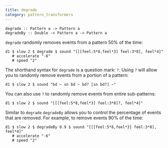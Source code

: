 ```yaml
---
title: degrade
category: pattern_transformers
---
```


~~~~ {haskell}
degrade :: Pattern a -> Pattern a
degradeBy :: Double -> Pattern a -> Pattern a
~~~~

`degrade` randomly removes events from a pattern 50% of the time:

~~~~ {haskell}
d1 $ slow 2 $ degrade $ sound "[[[feel:5*8,feel*3] feel:3*8], feel*4]"
   # accelerate "-6"
   # speed "2"
~~~~

The shorthand syntax for `degrade` is a question mark: `?`. Using `?`
will allow you to randomly remove events from a portion of a pattern:

~~~~ {haskell}
d1 $ slow 2 $ sound "bd ~ sn bd ~ bd? [sn bd?] ~"
~~~~

You can also use `?` to randomly remove events from entire sub-patterns:

~~~~ {haskell}
d1 $ slow 2 $ sound "[[[feel:5*8,feel*3] feel:3*8]?, feel*4]"
~~~~


Similar to `degrade` `degradeBy` allows you to control the percentage of events that
are removed. For example, to remove events 90% of the time:

~~~~ {haskell}
d1 $ slow 2 $ degradeBy 0.9 $ sound "[[[feel:5*8,feel*3] feel:3*8], feel*4]"
   # accelerate "-6"
   # speed "2"
~~~~